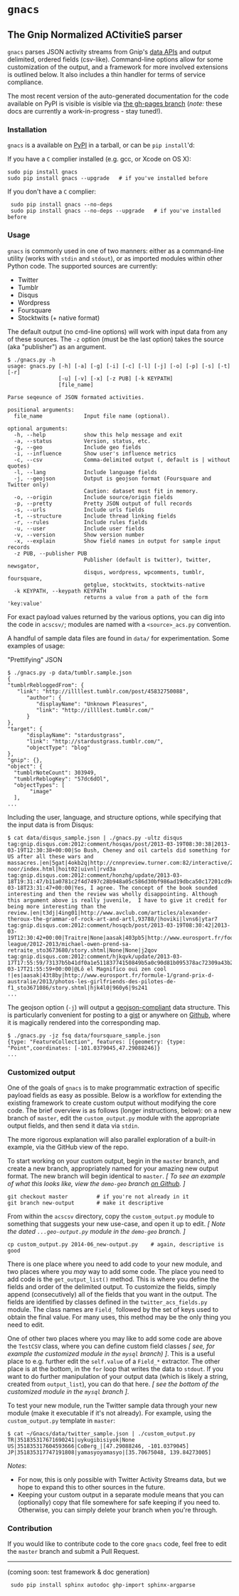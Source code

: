 # ``gnacs``

## The Gnip Normalized ACtivitieS parser

``gnacs`` parses JSON activity streams from Gnip's [data APIs](http://gnip.com/products/) and output delimited, ordered fields (csv-like). Command-line options allow for some customization of the output, and a framework for more involved extensions is outlined below. It also includes a thin handler for terms of service compliance. 

The most recent version of the auto-generated documentation for the code available on PyPI is visible is visible via [the gh-pages branch](http://drskippy.github.io/Gnacs/) (*note:* these docs are currently a work-in-progress - stay tuned!). 
  

### Installation

``gnacs`` is a available on [PyPI](https://pypi.python.org/pypi/gnacs/) in a tarball, or can be ``pip install``'d:

If you have a `C` complier installed (e.g. gcc, or Xcode on OS X):

    sudo pip install gnacs 
    sudo pip install gnacs --upgrade   # if you've installed before

If you don't have a `C` complier:

     sudo pip install gnacs --no-deps 
     sudo pip install gnacs --no-deps --upgrade   # if you've installed before


### Usage

``gnacs`` is commonly used in one of two manners: either as a command-line utility (works with ``stdin`` and ``stdout``), or as imported modules within other Python code. The supported sources are currently: 

- Twitter
- Tumblr
- Disqus
- Wordpress
- Foursquare 
- Stocktwits (+ native format) 

The default output (no cmd-line options) will work with input data from any of these sources. The ``-z`` option (must be the last option) takes the source (aka "publisher") as an argument. 

    $ ./gnacs.py -h
    usage: gnacs.py [-h] [-a] [-g] [-i] [-c] [-l] [-j] [-o] [-p] [-s] [-t] [-r]
                    [-u] [-v] [-x] [-z PUB] [-k KEYPATH]
                    [file_name]

    Parse seqeunce of JSON formated activities.

    positional arguments:
      file_name             Input file name (optional).

    optional arguments:
      -h, --help            show this help message and exit
      -a, --status          Version, status, etc.
      -g, --geo             Include geo fields
      -i, --influence       Show user's influence metrics
      -c, --csv             Comma-delimited output (, default is | without quotes)
      -l, --lang            Include language fields
      -j, --geojson         Output is geojson format (Foursquare and Twitter only)
                            Caution: dataset must fit in memory.
      -o, --origin          Include source/origin fields
      -p, --pretty          Pretty JSON output of full records
      -s, --urls            Include urls fields
      -t, --structure       Include thread linking fields
      -r, --rules           Include rules fields
      -u, --user            Include user fields
      -v, --version         Show version number
      -x, --explain         Show field names in output for sample input records
      -z PUB, --publisher PUB
                            Publisher (default is twitter), twitter, newsgator,
                            disqus, wordpress, wpcomments, tumblr, foursquare,
                            getglue, stocktwits, stocktwits-native
      -k KEYPATH, --keypath KEYPATH
                            returns a value from a path of the form 'key:value'

For exact payload values returned by the various options, you can dig into the code in ``acscsv/``; modules are named with a ``<source>_acs.py`` convention.  


A handful of sample data files are found in ``data/`` for experimentation. Some examples of usage: 

"Prettifying" JSON

    $ ./gnacs.py -p data/tumblr.sample.json 
    {
    "tumblrRebloggedFrom": {
       "link": "http://illllest.tumblr.com/post/45832750088", 
          "author": {
             "displayName": "Unknown Pleasures", 
             "link": "http://illllest.tumblr.com/"
          }
    }, 
    "target": {
          "displayName": "stardustgrass", 
          "link": "http://stardustgrass.tumblr.com/", 
          "objectType": "blog"
    }, 
    "gnip": {}, 
    "object": {
      "tumblrNoteCount": 303949, 
      "tumblrReblogKey": "57dc6dOl", 
      "objectTypes": [
           "image"
      ], 
    ...

Including the user, language, and structure options, while specifying that the input data is from Disqus: 


    $ cat data/disqus_sample.json | ./gnacs.py -ultz disqus
    tag:gnip.disqus.com:2012:comment/hosqas/post/2013-03-19T08:30:38|2013-03-19T12:30:38+00:00|So Bush, Cheney and oil cartels did something for US after all these wars and massacres.|en|5gat|4okb2q|http://cnnpreview.turner.com:82/interactive/2013/03/world/baby-noor/index.html|hoit02|uivnl|rvd3a
    tag:gnip.disqus.com:2012:comment/honzhg/update/2013-03-18T19:31:47/b11a0781c2f4d7497c28b948a05c586d30bf986ad19dbca50c17201cd9cf57aa|2013-03-18T23:31:47+00:00|Yes, I agree. The concept of the book sounded interesting and then the review was wholly disappointing. Although this argument above is really juvenile,  I have to give it credit for being more interesting than the review.|en|t3dj|4ing01|http://www.avclub.com/articles/alexander-theroux-the-grammar-of-rock-art-and-artl,93788/|hoviki|lvns6|ytar7
    tag:gnip.disqus.com:2012:comment/hosqcb/post/2013-03-19T08:30:42|2013-03-19T12:30:42+00:00|Traitre|None|aasak|403pb5|http://www.eurosport.fr/football/premier-league/2012-2013/michael-owen-prend-sa-retraite_sto3673680/story.shtml|None|None|j2qov
    tag:gnip.disqus.com:2012:comment/hjkqvk/update/2013-03-17T17:55:59/73137b5b41df0a1e51183774150849b5a0c90d81b095378ac72309a43b26994f|2013-03-17T21:55:59+00:00|@Lô el Magnifico oui zen cool !|es|aasak|43t8by|http://www.eurosport.fr/formule-1/grand-prix-d-australie/2013/photos-les-girlfriends-des-pilotes-de-f1_sto3671086/story.shtml|hjk4l0|960y6|9s241
    ...

The geojson option (``-j``) will output a [geojson-compliant](http://geojson.org/geojson-spec.html) data structure. This is particularly convenient for posting to a [gist](https://gist.github.com/jrmontag/9980ee3f79154ec81bff) or anywhere on [Github](data/twitter_sample.geojson), where it is magically rendered into the corresponding map. 

    $ ./gnacs.py -jz fsq data/foursquare_sample.json 
    {type: "FeatureCollection", features: [{geometry: {type: "Point",coordinates: [-101.0379045,47.29088246]}
    ...


### Customized output

One of the goals of ``gnacs`` is to make programmatic extraction of specific payload fields as easy as possible. Below is a workflow for extending the existing framework to create custom output without modifying the core code. The brief overview is as follows (longer instructions, below): on a new branch of ``master``, edit the ``custom_output.py`` module with the appropriate output fields, and then send it data via ``stdin``. 

The more rigorous explanation will also parallel exploration of a built-in example, via the GitHub view of the repo. 

To start working on your custom output, begin in the ``master`` branch, and create a new branch, appropriately named for your amazing new output format. The new branch will begin identical to ``master``. _\[ To see an example of what this looks like, view the ``demo-geo`` branch [on Github](https://github.com/DrSkippy/Gnacs/tree/demo-geo). \]_ 

    git checkout master         # if you're not already in it
    git branch new-output       # make it descriptive 

From within the ``acscsv`` directory, copy the ``custom_output.py`` module to something that suggests your new use-case, and open it up to edit.  _\[ Note the dated ``...geo-output.py`` module in the ``demo-geo`` branch. \]_ 

    cp custom_output.py 2014-06_new-output.py    # again, descriptive is good 

There is one place where you need to add code to your new module, and two places where you *may* way to add some code. The place you need to add code is the ``get_output_list()`` method. This is where you define the fields and order of the delimited output. To customize the fields, simply append (consecutively) all of the fields that you want in the output. The fields are identified by classes defined in the ``twitter_acs_fields.py`` module. The class names are ``Field_`` followed by the set of keys used to obtain the final value. For many uses, this method may be the only thing you need to edit. 

One of other two places where you may like to add some code are above the ``TestCSV`` class, where you can define custom field classes _\[ see, for example the customized module in the ``mysql`` branch) \]_. This is a useful place to e.g. further edit the ``self.value`` of a ``Field_*`` extractor. The other place is at the bottom, in the ``for`` loop that writes the data to ``stdout``. If you want to do further manipulation of your output data (which is likely a string, created from ``output_list``), you can do that here. _\[ see the bottom of the customized module in the ``mysql`` branch \]_.  

To test your new module, run the Twitter sample data through your new module (make it executable if it's not already). For example, using the ``custom_output.py`` template in ``master``:

    $ cat ~/Gnacs/data/twitter_sample.json | ./custom_output.py 
    TR|351835317671690241|uykugibisiyok|None
    US|351835317604593666|CoBerg_|[47.29088246, -101.0379045]
    JP|351835317747191808|yamasyoyamasyo|[35.70675048, 139.84273005]

*Notes*:
- For now, this is only possible with Twitter Activity Streams data, but we hope to expand this to other sources in the future.
- Keeping your custom output in a separate module means that you can (optionally) copy that file somewhere for safe keeping if you need to. Otherwise, you can simply delete your branch when you're through. 
 

### Contribution 

If you would like to contribute code to the core ``gnacs`` code, feel free to edit the ``master`` branch and submit a Pull Request. 


--------------------------

(coming soon: test framework & doc generation)

     sudo pip install sphinx autodoc ghp-import sphinx-argparse


